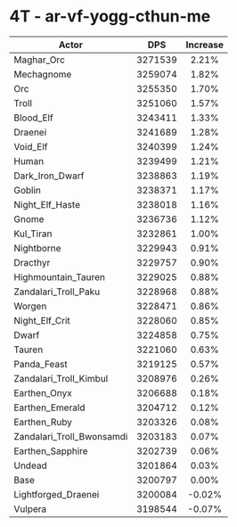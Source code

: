 # 4T - ar-vf-yogg-cthun-me
| Actor | DPS | Increase |
|---|:---:|:---:|
|Maghar_Orc|3271539|2.21%|
|Mechagnome|3259074|1.82%|
|Orc|3255350|1.70%|
|Troll|3251060|1.57%|
|Blood_Elf|3243411|1.33%|
|Draenei|3241689|1.28%|
|Void_Elf|3240399|1.24%|
|Human|3239499|1.21%|
|Dark_Iron_Dwarf|3238863|1.19%|
|Goblin|3238371|1.17%|
|Night_Elf_Haste|3238018|1.16%|
|Gnome|3236736|1.12%|
|Kul_Tiran|3232861|1.00%|
|Nightborne|3229943|0.91%|
|Dracthyr|3229757|0.90%|
|Highmountain_Tauren|3229025|0.88%|
|Zandalari_Troll_Paku|3228968|0.88%|
|Worgen|3228471|0.86%|
|Night_Elf_Crit|3228060|0.85%|
|Dwarf|3224858|0.75%|
|Tauren|3221060|0.63%|
|Panda_Feast|3219125|0.57%|
|Zandalari_Troll_Kimbul|3208976|0.26%|
|Earthen_Onyx|3206688|0.18%|
|Earthen_Emerald|3204712|0.12%|
|Earthen_Ruby|3203326|0.08%|
|Zandalari_Troll_Bwonsamdi|3203183|0.07%|
|Earthen_Sapphire|3202739|0.06%|
|Undead|3201864|0.03%|
|Base|3200797|0.00%|
|Lightforged_Draenei|3200084|-0.02%|
|Vulpera|3198544|-0.07%|
